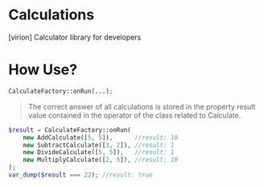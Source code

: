 # Calculations
[virion] Calculator library for developers

# How Use?

```php
CalculateFactory::onRun(...);
```

> The correct answer of all calculations is stored in the property result value contained in the operator of the class related to Calculate.

```php
$result = CalculateFactory::onRun(
    new AddCalculate([5, 5]),      //result: 10
    new SubtractCalculate([3, 2]), //result: 1
    new DivideCalculate([5, 5]),   //result: 1
    new MultiplyCalculate([2, 5]), //result: 10
);
var_dump($result === 22); //result: true
```
